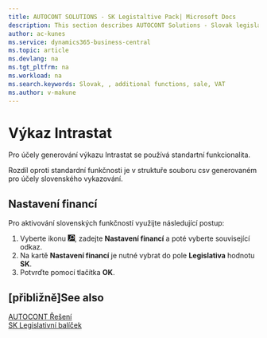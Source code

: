 ```yaml
---
title: AUTOCONT SOLUTIONS - SK Legistaltive Pack| Microsoft Docs
description: This section describes AUTOCONT Solutions - Slovak legislation
author: ac-kunes
ms.service: dynamics365-business-central
ms.topic: article
ms.devlang: na
ms.tgt_pltfrm: na
ms.workload: na
ms.search.keywords: Slovak, , additional functions, sale, VAT
ms.author: v-makune
---
```


# Výkaz Intrastat

Pro účely generování výkazu Intrastat se používá standartní funkcionalita.

Rozdíl oproti standardní funkčnosti je v struktuře souboru csv generovaném pro účely slovenského vykazování.

## Nastavení financí

Pro aktivování slovenských funkčností využijte následující postup:

1. Vyberte ikonu ![Žárovky, která otevře funkci Řekněte mi](media/ui-search/search_small.png "Řekněte mi, co chcete dělat"), zadejte **Nastavení financí** a poté vyberte související odkaz.
2. Na kartě **Nastavení financí** je nutné vybrat do pole **Legislativa** hodnotu **SK**.
3. Potvrďte pomocí tlačítka **OK**.

## [přibližně]<g1>See also</g1>

[AUTOCONT Řešení](../index.md)  
[SK Legislativní balíček](ac-sk-legislative-pack.md)
